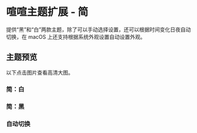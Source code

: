 # 喧喧主题扩展 - 简

提供“黑”和“白”两款主题，除了可以手动选择设置，还可以根据时间变化日夜自动切换，在 macOS 上还支持根据系统外观设置自动设置外观。

## 主题预览

以下点击图片查看高清大图。

### 简：白

[](https://raw.githubusercontent.com/catouse/xext-theme-simple/master/previews/img/xext-theme-simple-white.png)

### 简：黑

[](https://raw.githubusercontent.com/catouse/xext-theme-simple/master/previews/img/xext-theme-simple-black.png)

### 自动切换

[](https://raw.githubusercontent.com/catouse/xext-theme-simple/master/previews/img/xext-theme-simple-themes.png)